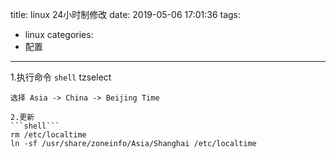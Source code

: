 title: linux 24小时制修改
date: 2019-05-06 17:01:36
tags:
- linux
categories:
- 配置
---
1.执行命令
```shell```
tzselect
```
选择 Asia -> China -> Beijing Time

2.更新
```shell```
rm /etc/localtime
ln -sf /usr/share/zoneinfo/Asia/Shanghai /etc/localtime
```